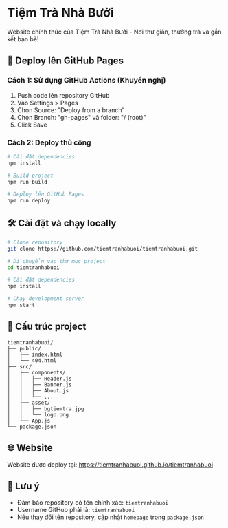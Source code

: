 # Tiệm Trà Nhà Bưởi

Website chính thức của Tiệm Trà Nhà Bưởi - Nơi thư giãn, thưởng trà và gắn kết bạn bè!

## 🚀 Deploy lên GitHub Pages

### Cách 1: Sử dụng GitHub Actions (Khuyến nghị)

1. Push code lên repository GitHub
2. Vào Settings > Pages
3. Chọn Source: "Deploy from a branch"
4. Chọn Branch: "gh-pages" và folder: "/ (root)"
5. Click Save

### Cách 2: Deploy thủ công

```bash
# Cài đặt dependencies
npm install

# Build project
npm run build

# Deploy lên GitHub Pages
npm run deploy
```

## 🛠️ Cài đặt và chạy locally

```bash
# Clone repository
git clone https://github.com/tiemtranhabuoi/tiemtranhabuoi.git

# Di chuyển vào thư mục project
cd tiemtranhabuoi

# Cài đặt dependencies
npm install

# Chạy development server
npm start
```

## 📁 Cấu trúc project

```
tiemtranhabuoi/
├── public/
│   ├── index.html
│   └── 404.html
├── src/
│   ├── components/
│   │   ├── Header.js
│   │   ├── Banner.js
│   │   ├── About.js
│   │   └── ...
│   ├── asset/
│   │   ├── bgtiemtra.jpg
│   │   └── logo.png
│   └── App.js
└── package.json
```

## 🌐 Website

Website được deploy tại: https://tiemtranhabuoi.github.io/tiemtranhabuoi

## 📝 Lưu ý

- Đảm bảo repository có tên chính xác: `tiemtranhabuoi`
- Username GitHub phải là: `tiemtranhabuoi`
- Nếu thay đổi tên repository, cập nhật `homepage` trong `package.json`
